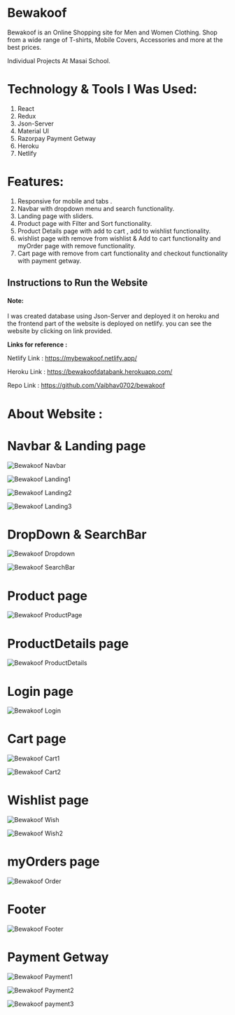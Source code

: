 # Bewakoof

Bewakoof is an Online Shopping site for Men and Women Clothing. Shop from a wide range of T-shirts, Mobile Covers, Accessories and more at the best prices.

Individual Projects At Masai School.

# Technology & Tools I Was Used:

1. React 
2. Redux
3. Json-Server
4. Material UI
5. Razorpay Payment Getway
6. Heroku
7. Netlify


# Features:

1. Responsive for mobile and tabs .
2. Navbar with dropdown menu and search functionality.
3. Landing page with sliders.
4. Product page with Filter and Sort functionality.
6. Product Details page with add to cart , add to wishlist functionality.
7. wishlist page with remove from wishlist & Add to cart functionality and myOrder page with remove functionality.
8. Cart page with remove from cart functionality and checkout functionality with payment getway.


## Instructions to Run the Website

#### Note:

I was created database using Json-Server and deployed it on heroku and the frontend part of the website is deployed on netlify. you can see the website by clicking on link provided.

**Links for reference :**

Netlify Link :
https://mybewakoof.netlify.app/

Heroku Link :
https://bewakoofdatabank.herokuapp.com/

Repo Link :
https://github.com/Vaibhav0702/bewakoof


# About Website :

# Navbar & Landing page

![Bewakoof Navbar](https://user-images.githubusercontent.com/97450767/179463648-fd68d26f-df92-4595-b21a-26b978df8387.png)

![Bewakoof Landing1](https://user-images.githubusercontent.com/97450767/179464767-c61aa1b4-d7a2-43f5-ba3a-b1deb5fd3b55.png)

![Bewakoof Landing2](https://user-images.githubusercontent.com/97450767/179464970-1f67237f-33a1-4a1a-a2b0-15dfcced40b3.png)

![Bewakoof Landing3](https://user-images.githubusercontent.com/97450767/179465093-3f2aae06-1927-4e4a-979c-dd87038cd234.png)


# DropDown & SearchBar

![Bewakoof Dropdown](https://user-images.githubusercontent.com/97450767/179465607-ab7901de-06ae-4462-901a-21856eb1ceaa.png)

![Bewakoof SearchBar](https://user-images.githubusercontent.com/97450767/179465753-71924947-cf80-4c3a-9505-0005784307a4.png)




# Product page

![Bewakoof ProductPage](https://user-images.githubusercontent.com/97450767/179465906-e0a9bac9-7bc1-4936-98d3-c2b68cd1f512.png)


# ProductDetails page

![Bewakoof ProductDetails](https://user-images.githubusercontent.com/97450767/179466323-5da7464c-e3fb-4919-b418-c2b8af47ffff.png)

# Login page

![Bewakoof Login](https://user-images.githubusercontent.com/97450767/179466135-21fe9415-2c89-4b16-9afc-b8ffd746f724.png)




# Cart page

![Bewakoof Cart1](https://user-images.githubusercontent.com/97450767/179466483-da54e829-f3eb-4637-add7-4ef67103f819.png)

![Bewakoof Cart2](https://user-images.githubusercontent.com/97450767/179466732-56ffa218-db2a-41d8-b4be-d8421f576582.png)




# Wishlist page

![Bewakoof Wish](https://user-images.githubusercontent.com/97450767/179467048-8cff86a4-ed06-412c-a2f8-0a9b77115b40.png)

![Bewakoof Wish2](https://user-images.githubusercontent.com/97450767/179467199-c97fa04c-d283-4c9a-8c44-4acf90c2ee04.png)


# myOrders page

![Bewakoof Order](https://user-images.githubusercontent.com/97450767/179467344-03938426-eba3-44c4-b21c-b26b0fc07da5.png)


# Footer

![Bewakoof Footer](https://user-images.githubusercontent.com/97450767/179467385-3209c1d2-a7b9-46b1-bc63-ab2f32596660.png)



# Payment Getway

![Bewakoof Payment1](https://user-images.githubusercontent.com/97450767/179467521-7a8535dc-180a-46e8-9281-58b8947b3f1b.png)

![Bewakoof Payment2](https://user-images.githubusercontent.com/97450767/179467616-6ce02e0d-37aa-4436-93bb-5677a7dce24c.png)

![Bewakoof payment3](https://user-images.githubusercontent.com/97450767/179468329-aa67d9eb-871c-450a-bad5-41af62815887.png)




